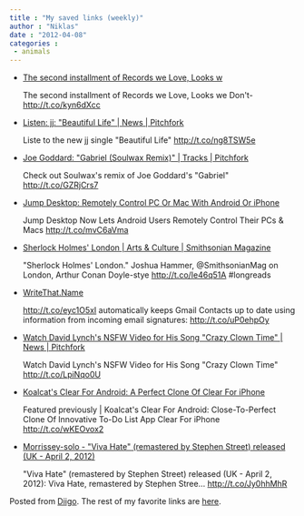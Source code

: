 ```yaml
---
title : "My saved links (weekly)"
author : "Niklas"
date : "2012-04-08"
categories : 
 - animals
---
```


- [The second installment of Records we Love, Looks w](http://www.diigo.com/item/note/yyfb/ajy2)
    
    The second installment of Records we Love, Looks we Don't- http://t.co/kyn6dXcc
    
- [Listen: jj: "Beautiful Life" | News | Pitchfork](http://www.pitchfork.com/news/46025-listen-jj-beautiful-life)
    
    Liste to the new jj single "Beautiful Life" http://t.co/ng8TSW5e
    
- [Joe Goddard: "Gabriel (Soulwax Remix)" | Tracks | Pitchfork](http://pitchfork.com/reviews/tracks/13391-gabriel-soulwax-remix)
    
    Check out Soulwax's remix of Joe Goddard's "Gabriel" http://t.co/GZRjCrs7
    
- [Jump Desktop: Remotely Control PC Or Mac With Android Or iPhone](http://www.addictivetips.com/mobile/jump-desktop-now-lets-android-users-remotely-control-their-pcs-macs/?utm_source=feedburner&utm_medium=twitter&utm_campaign=Feed%3A+Addictivetips+%28AddictiveTips%29)
    
    Jump Desktop Now Lets Android Users Remotely Control Their PCs & Macs http://t.co/mvC6aVma
    
- [Sherlock Holmes' London | Arts & Culture | Smithsonian Magazine](http://www.smithsonianmag.com/arts-culture/Sherlock-Holmes-London.html?c=y&story=fullstory)
    
    "Sherlock Holmes' London." Joshua Hammer, @SmithsonianMag on London, Arthur Conan Doyle-stye http://t.co/Ie46q51A #longreads
    
    
- [WriteThat.Name](http://WriteThat.Name)
    
    http://t.co/eyc1O5xI automatically keeps Gmail Contacts up to date using information from incoming email signatures: http://t.co/uP0ehpOy
    
- [Watch David Lynch's NSFW Video for His Song "Crazy Clown Time" | News | Pitchfork](http://www.pitchfork.com/news/45456-watch-david-lynchs-nsfw-video-for-his-song-crazy-clown-time)
    
    Watch David Lynch's NSFW Video for His Song "Crazy Clown Time" http://t.co/LpiNqo0U
    
- [Koalcat's Clear For Android: A Perfect Clone Of Clear For iPhone](http://www.addictivetips.com/mobile/koalcats-clear-android-clone-of-clear-for-iphone-to-do-list-app)
    
    Featured previously | Koalcat's Clear For Android: Close-To-Perfect Clone Of Innovative To-Do List App Clear For iPhone http://t.co/wKEOvox2
    
- [Morrissey-solo - "Viva Hate" (remastered by Stephen Street) released (UK - April 2, 2012)](http://www.morrissey-solo.com/content/694-Viva-Hate-(remastered-by-Stephen-Street)-released-(UK-April-2-2012))
    
    "Viva Hate" (remastered by Stephen Street) released (UK - April 2, 2012): Viva Hate, remastered by Stephen Stree... http://t.co/Jy0hhMhR
    

Posted from [Diigo](http://www.diigo.com). The rest of my favorite links are [here](http://www.diigo.com/user/npivic).
